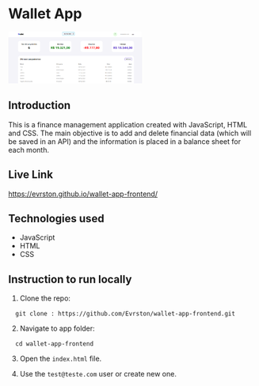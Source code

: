 # Wallet App

<img src="https://github.com/Evrston/wallet-app-frontend/blob/main/src/img/preview.png" alt="Wallet App Preview" height="105" width="270">

## Introduction

This is a finance management application created with JavaScript, HTML and CSS. The main objective is to add and delete financial data (which will be saved in an API) and the information is placed in a balance sheet for each month.

## Live Link

https://evrston.github.io/wallet-app-frontend/

## Technologies used

- JavaScript
- HTML
- CSS

## Instruction to run locally

1. Clone the repo:

```
  git clone : https://github.com/Evrston/wallet-app-frontend.git
```

2. Navigate to app folder:

```
  cd wallet-app-frontend
```

3. Open the `index.html` file.

4. Use the `test@teste.com` user or create new one.
